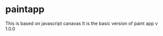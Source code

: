# paintapp
 
This is based on javascript canavas 
It is the basic version of paint app  v 1.0.0
       
